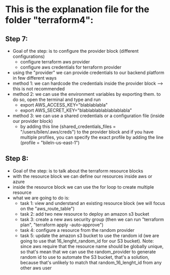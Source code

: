 # This is the explanation file for the folder "terraform4":


## Step 7:
- Goal of the step: is to configure the provider block (different configurations)
    - configure terraform aws provider
    - configure aws credentials for terraform provider
- using the "provider" we can provide credentials to our backend platform in few different ways
- method 1: we can hardcode the credentials inside the provider block --> this is not recommended
- method 2: we can use the environment variables by exporting them. to do so, open the terminal and type and run
    - export AWS_ACCESS_KEY="blablablabla"
    - export AWS_SECRET_KEY="blablablablablablablabla"
- method 3: we can use a shared credentials or a configuration file (inside our provider block)
    - by adding this line (shared_credentials_files = "/users/bilen/.aws/creds") to the provider block
    and if you have multiple profiles, you can specify the exact profile by adding the line (profile = "bileln-us-east-1")


## Step 8:
- Goal of the step: is to talk about the terraform resource blocks
- with the resource block we can define our resources inside aws or azure
- inside the resource block we can use the for loop to create multiple resource
- what we are going to do is:
    - task 1: view and understand an existing resource block (we will focus on the "aws_route_table")
    - task 2: add two new resource to deploy an amazon s3 bucket
    - task 3: create a new aws security group (then we can run "terraform plan", "terraform apply -auto-approve")
    - task 4: configure a resource from the random provider
    - task 5: update the amazon s3 bucket to use the random id (we are going to use that 16_lenght_random_id for our S3 bucket). Note: since aws require that the resource name should be globally unique, so that's mean that we can use the random_provider to generate random id to use to automate the S3 bucket, that's a solution, because that's unlikely to match that random_16_lenght_id from any other aws user